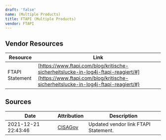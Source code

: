 ```yaml
---
draft: 'false'
name: (Multiple Products)
title: FTAPI (Multiple Products)
vendor: FTAPI
---
```


## Vendor Resources
| Resource | Link |
| --- | --- |
| FTAPI Statement | [https://www.ftapi.com/blog/kritische-sicherheitslucke-in-log4j-ftapi-reagiert/#](https://www.ftapi.com/blog/kritische-sicherheitslucke-in-log4j-ftapi-reagiert/#) |



## Sources
| Date | Attribution | Description |
| --- | --- | --- |
| 2021-12-21 22:43:46 | [CISAGov](https://raw.githubusercontent.com/cisagov/log4j-affected-db/develop/README.md) | Updated vendor link FTAPI Statement.  |
